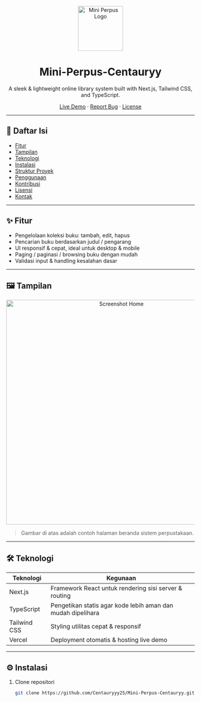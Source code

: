 <!-- Badge & Title -->
<p align="center">
  <a href="https://mini-library-centauryy.vercel.app">
    <img src="[https://github.com/Centauryyy25/Mini-Perpus-Centauryy/raw/master/public/asset/logo.png](https://github.com/Centauryyy25/Mini-Perpus-Centauryy/blob/master/public/asset/favicon.png)" alt="Mini Perpus Logo" width="120" />
  </a>
</p>

<h1 align="center">Mini-Perpus-Centauryy</h1>

<p align="center">
  A sleek & lightweight online library system built with Next.js, Tailwind CSS, and TypeScript.
</p>

<p align="center">
  <a href="https://mini-library-centauryy.vercel.app" target="_blank">Live Demo</a>
  &middot;
  <a href="https://github.com/Centauryyy25/Mini-Perpus-Centauryy/issues">Report Bug</a>
  &middot;
  <a href="https://github.com/Centauryyy25/Mini-Perpus-Centauryy/blob/master/LICENSE">License</a>
</p>

---

## 🚀 Daftar Isi

- [Fitur](#fitur)  
- [Tampilan](#tampilan)  
- [Teknologi](#teknologi)  
- [Instalasi](#instalasi)  
- [Struktur Proyek](#struktur-proyek)  
- [Penggunaan](#penggunaan)  
- [Kontribusi](#kontribusi)  
- [Lisensi](#lisensi)  
- [Kontak](#kontak)

---

## ✨ Fitur

- Pengelolaan koleksi buku: tambah, edit, hapus  
- Pencarian buku berdasarkan judul / pengarang  
- UI responsif & cepat, ideal untuk desktop & mobile  
- Paging / paginasi / browsing buku dengan mudah  
- Validasi input & handling kesalahan dasar  

---

## 🖼 Tampilan

<p align="center">
  <img src="https://github.com/Centauryyy25/Mini-Perpus-Centauryy/raw/master/public/asset/screenshot-home.png" alt="Screenshot Home" width="600" />
</p>

> Gambar di atas adalah contoh halaman beranda sistem perpustakaan.

---

## 🛠 Teknologi

| Teknologi | Kegunaan |
|-----------|----------|
| Next.js   | Framework React untuk rendering sisi server & routing |
| TypeScript| Pengetikan statis agar kode lebih aman dan mudah dipelihara |
| Tailwind CSS | Styling utilitas cepat & responsif |
| Vercel    | Deployment otomatis & hosting live demo |

---

## ⚙ Instalasi

1. Clone repositori  
   ```bash
   git clone https://github.com/Centauryyy25/Mini-Perpus-Centauryy.git
